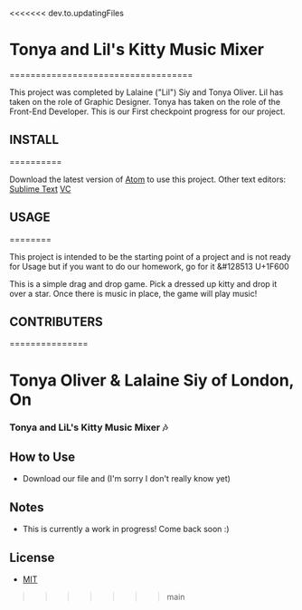 
<<<<<<< dev.to.updatingFiles
# Tonya and Lil's Kitty Music Mixer
===================================

This project was completed by Lalaine ("Lil") Siy and Tonya Oliver. Lil has taken on the role of Graphic Designer. Tonya has taken on the role of the Front-End Developer. This is our First checkpoint progress for our project.


## INSTALL
==========

Download the latest version of [Atom](https://atom.io/) to use this project.
Other text editors:
[Sublime Text](https://www.sublimetext.com/)
[VC](https://code.visualstudio.com/)


## USAGE
========

This project is intended to be the starting point of a project and is not ready for Usage but if you want to do our homework, go for it &#128513 U+1F600

This is a simple drag and drop game. Pick a dressed up kitty and drop it over a star. Once there is music in place, the game will play music!


## CONTRIBUTERS
===============

Tonya Oliver & Lalaine Siy of London, On
=======
### Tonya and LiL's Kitty Music Mixer 🎶

## How to Use
- Download our file and (I'm sorry I don't really know yet)

## Notes
- This is currently a work in progress! Come back soon :)

## License

- [MIT](LICENSE)
>>>>>>> main
